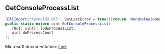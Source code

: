 ## GetConsoleProcessList

```csharp
[DllImport("Kernel32.dll", SetLastError = true)][return: MarshalAs(UnmanagedType.U4)]
public static extern uint GetConsoleProcessList(
   [Out] uint[] lpdwProcessList,
   uint dwProcessCount
);
```

Microsoft documentation: [Link](https://docs.microsoft.com/en-us/windows/console/getconsoleprocesslist)
